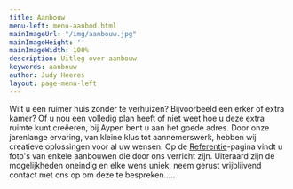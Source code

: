 ```yaml
---
title: Aanbouw
menu-left: menu-aanbod.html
mainImageUrl: "/img/aanbouw.jpg"
mainImageHeight: ''
mainImageWidth: 100%
description: Uitleg over aanbouw
keywords: aanbouw
author: Judy Heeres
layout: page-menu-left
---
```

Wilt u een ruimer huis zonder te verhuizen? Bijvoorbeeld een erker of extra kamer? Of u nou een volledig plan heeft of niet weet hoe u deze extra ruimte kunt creëeren, bij Aypen bent u aan het goede adres. Door onze jarenlange ervaring, van kleine klus tot aannemerswerk, hebben wij creatieve oplossingen voor al uw wensen. Op de [Referentie](/referenties)-pagina vindt u foto's van enkele aanbouwen die door ons verricht zijn. Uiteraard zijn de mogelijkheden oneindig en elke wens uniek, neem gerust vrijblijvend contact met ons op om deze te bespreken.....
